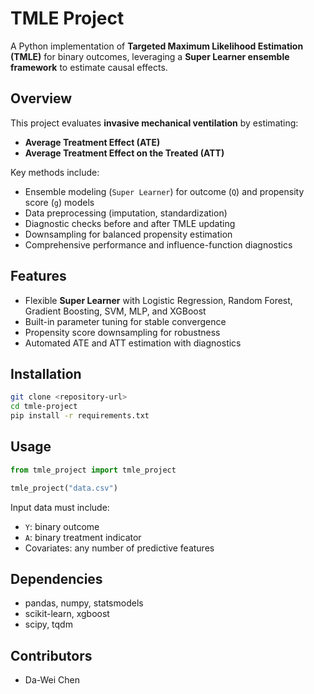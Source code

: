 # TMLE Project

A Python implementation of **Targeted Maximum Likelihood Estimation (TMLE)** for binary outcomes, leveraging a **Super Learner ensemble framework** to estimate causal effects.

##  Overview

This project evaluates **invasive mechanical ventilation** by estimating:

- **Average Treatment Effect (ATE)**  
- **Average Treatment Effect on the Treated (ATT)**

Key methods include:

- Ensemble modeling (`Super Learner`) for outcome (`Q`) and propensity score (`g`) models  
- Data preprocessing (imputation, standardization)  
- Diagnostic checks before and after TMLE updating  
- Downsampling for balanced propensity estimation  
- Comprehensive performance and influence-function diagnostics

##  Features

- Flexible **Super Learner** with Logistic Regression, Random Forest, Gradient Boosting, SVM, MLP, and XGBoost  
- Built-in parameter tuning for stable convergence  
- Propensity score downsampling for robustness  
- Automated ATE and ATT estimation with diagnostics  

##  Installation

```bash
git clone <repository-url>
cd tmle-project
pip install -r requirements.txt
```

##  Usage

```python
from tmle_project import tmle_project

tmle_project("data.csv")
```

Input data must include:

- `Y`: binary outcome  
- `A`: binary treatment indicator  
- Covariates: any number of predictive features

##  Dependencies

- pandas, numpy, statsmodels  
- scikit-learn, xgboost  
- scipy, tqdm

##  Contributors

- Da-Wei Chen

